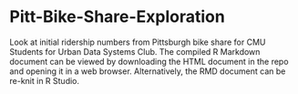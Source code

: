 # Pitt-Bike-Share-Exploration
Look at initial ridership numbers from Pittsburgh bike share for CMU Students for Urban Data Systems Club. The compiled R Markdown
document can be viewed by downloading the HTML document in the repo and opening it in a web browser. Alternatively, the RMD document
can be re-knit in R Studio.
